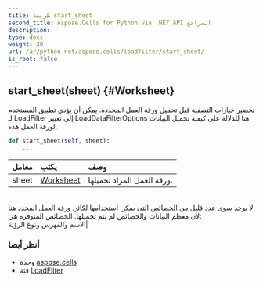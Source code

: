 ```yaml
---
title: طريقة start_sheet
second_title: Aspose.Cells for Python via .NET API المراجع
description:
type: docs
weight: 20
url: /ar/python-net/aspose.cells/loadfilter/start_sheet/
is_root: false
---
```

##  start_sheet(sheet) {#Worksheet}
تحضير خيارات التصفية قبل تحميل ورقة العمل المحددة.
يمكن أن يؤدي تطبيق المستخدم لـ LoadFilter إلى تغيير LoadDataFilterOptions هنا
للدلالة على كيفية تحميل البيانات لورقة العمل هذه.



```python
def start_sheet(self, sheet):
    ...
```


| معامل| يكتب| وصف|
| :- | :- | :- |
| sheet | [Worksheet](/cells/ar/python-net/aspose.cells/worksheet) | ورقة العمل المراد تحميلها.<br/>لا يوجد سوى عدد قليل من الخصائص التي يمكن استخدامها لكائن ورقة العمل المحدد هنا<br/>لأن معظم البيانات والخصائص لم يتم تحميلها. الخصائص المتوفرة هي:<br/> الاسم والفهرس ونوع الرؤية|



###  أنظر أيضا
* وحدة [aspose.cells](../../)
* فئة [LoadFilter](/cells/ar/python-net/aspose.cells/loadfilter)
